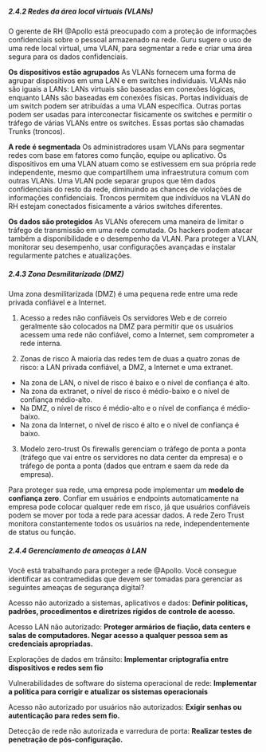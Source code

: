 
##### 2.4.2 Redes da área local virtuais (VLANs)
O gerente de RH @Apollo está preocupado com a proteção de informações confidenciais sobre o pessoal armazenado na rede. Guru sugere o uso de uma rede local virtual, uma VLAN, para segmentar a rede e criar uma área segura para os dados confidenciais.

**Os dispositivos estão agrupados**
As VLANs fornecem uma forma de agrupar dispositivos em uma LAN e em switches individuais. VLANs não são iguais a LANs: LANs virtuais são baseadas em conexões lógicas, enquanto LANs são baseadas em conexões físicas. Portas individuais de um switch podem ser atribuídas a uma VLAN específica. Outras portas podem ser usadas para interconectar fisicamente os switches e permitir o tráfego de várias VLANs entre os switches. Essas portas são chamadas Trunks (troncos).

**A rede é segmentada**
Os administradores usam VLANs para segmentar redes com base em fatores como função, equipe ou aplicativo. Os dispositivos em uma VLAN atuam como se estivessem em sua própria rede independente, mesmo que compartilhem uma infraestrutura comum com outras VLANs. Uma VLAN pode separar grupos que têm dados confidenciais do resto da rede, diminuindo as chances de violações de informações confidenciais. Troncos permitem que indivíduos na VLAN do RH estejam conectados fisicamente a vários switches diferentes.

**Os dados são protegidos**
As VLANs oferecem uma maneira de limitar o tráfego de transmissão em uma rede comutada. Os hackers podem atacar também a disponibilidade e o desempenho da VLAN. Para proteger a VLAN, monitorar seu desempenho, usar configurações avançadas e instalar regularmente patches e atualizações.


##### 2.4.3 Zona Desmilitarizada (DMZ)
Uma zona desmilitarizada (DMZ) é uma pequena rede entre uma rede privada confiável e a Internet.

1. Acesso a redes não confiáveis
Os servidores Web e de correio geralmente são colocados na DMZ para permitir que os usuários acessem uma rede não confiável, como a Internet, sem comprometer a rede interna.


2. Zonas de risco
A maioria das redes tem de duas a quatro zonas de risco: a LAN privada confiável, a DMZ, a Internet e uma extranet.

- Na zona de LAN, o nível de risco é baixo e o nível de confiança é alto. 
- Na zona da extranet, o nível de risco é médio-baixo e o nível de confiança médio-alto.
- Na DMZ, o nível de risco é médio-alto e o nível de confiança é médio-baixo.
- Na zona da Internet, o nível de risco é alto e o nível de confiança é baixo. 


3. Modelo zero-trust
Os firewalls gerenciam o tráfego de ponta a ponta (tráfego que vai entre os servidores no data center da empresa) e o tráfego de ponta a ponta (dados que entram e saem da rede da empresa).

Para proteger sua rede, uma empresa pode implementar um **modelo de confiança zero**. Confiar em usuários e endpoints automaticamente na empresa pode colocar qualquer rede em risco, já que usuários confiáveis podem se mover por toda a rede para acessar dados. A rede Zero Trust monitora constantemente todos os usuários na rede, independentemente de status ou função.

##### 2.4.4 Gerenciamento de ameaças à LAN
Você está trabalhando para proteger a rede @Apollo. Você consegue identificar as contramedidas que devem ser tomadas para gerenciar as seguintes ameaças de segurança digital?

Acesso não autorizado a sistemas, aplicativos e dados: **Definir políticas, padrões, procedimentos e diretrizes rígidos de controle de acesso.**

Acesso LAN não autorizado: **Proteger armários de fiação, data centers e salas de computadores. Negar acesso a qualquer pessoa sem as credenciais apropriadas.**

Explorações de dados em trânsito: **Implementar criptografia entre dispositivos e redes sem fio**

Vulnerabilidades de software do sistema operacional de rede: **Implementar a política para corrigir e atualizar os sistemas operacionais**

Acesso não autorizado por usuários não autorizados: **Exigir senhas ou autenticação para redes sem fio.**

Detecção de rede não autorizada e varredura de porta: **Realizar testes de penetração de pós-configuração.**

